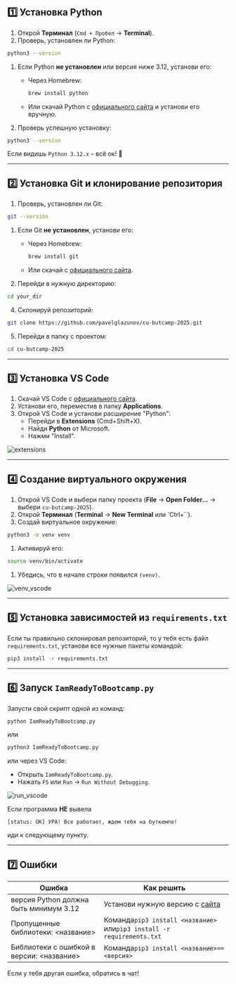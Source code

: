 
## 1️⃣ Установка Python

1. Открой **Терминал** (`Cmd + Пробел` → **Terminal**).
2. Проверь, установлен ли Python:

```sh
python3 --version
```

1. Если Python **не установлен** или версия ниже 3.12, установи его:
    
    - Через Homebrew:
        
        ```sh
        brew install python
        ```
        
    - Или скачай Python с [официального сайта](https://www.python.org/downloads/mac-osx/) и установи его вручную.
4. Проверь успешную установку:
    

```sh
python3 --version
```

Если видишь `Python 3.12.x` – всё ок! 🎉

---

## 2️⃣ Установка Git и клонирование репозитория

1. Проверь, установлен ли Git:

```sh
git --version
```

1. Если Git **не установлен**, установи его:
    
    - Через Homebrew:
        
        ```sh
        brew install git
        ```
        
    - Или скачай с [официального сайта](https://git-scm.com/downloads).
3. Перейди в нужную директорию:
    

```sh
cd your_dir
```

4. Склонируй репозиторий:

```sh
git clone https://github.com/pavelglazunov/cu-butcamp-2025.git
```

5. Перейди в папку с проектом:

```sh
cd cu-butcamp-2025
```

---

## 3️⃣ Установка VS Code

1. Скачай VS Code с [официального сайта](https://code.visualstudio.com/Download).
2. Установи его, переместив в папку **Applications**.
3. Открой VS Code и установи расширение "Python":
    - Перейди в **Extensions** (Cmd+Shift+X).
    - Найди **Python** от Microsoft.
    - Нажми "Install".


![extensions](https://github.com/pavelglazunov/cu-bootcamp-2025/blob/main/docs/static/extansions.png)



---

## 4️⃣ Создание виртуального окружения

1. Открой VS Code и выбери папку проекта (**File** → **Open Folder...** → выбери `cu-butcamp-2025`).
2. Открой **Терминал** (**Terminal** → **New Terminal** или `Ctrl+``).
3. Создай виртуальное окружение:

```sh
python3 -m venv venv
```

1. Активируй его:

```sh
source venv/bin/activate
```

1. Убедись, что в начале строки появился `(venv)`.


![venv_vscode](https://github.com/pavelglazunov/cu-bootcamp-2025/blob/main/docs/static/venv_vscode.png)


---

## 5️⃣ Установка зависимостей из `requirements.txt`

Если ты правильно склонировал репозиторий, то у тебя есть файл `requirements.txt`, установи все нужные пакеты командой:

```sh
pip3 install -r requirements.txt
```

---

## 6️⃣ Запуск `IamReadyToBootcamp.py`

Запусти свой скрипт одной из команд:

```sh
python IamReadyToBootcamp.py
```

или

```sh
python3 IamReadyToBootcamp.py
```

или через VS Code:

- Открыть `IamReadyToBootcamp.py`.
- Нажать `F5` или `Run` → `Run Without Debugging`.

![run_vscode](https://github.com/pavelglazunov/cu-bootcamp-2025/blob/main/docs/static/run_vscode.png)


Если программа **НЕ** вывела

`[status: OK] УРА! Все работает, ждем тебя на буткемпе!`

иди к следующему пункту.

---

## 7️⃣ Ошибки

|Ошибка|Как решить|
|---|---|
|версия Python должна быть минимум 3.12|Установи нужную версию с [сайта](https://www.python.org/downloads/release/python-3120/)|
|Пропущенные библиотеки: <название>|Команда`pip3 install <название>` или`pip3 install -r requirements.txt`|
|Библиотеки с ошибкой в версии: <название>|Команда`pip3 install <название>==<версия>`|

Если у тебя другая ошибка, обратись в чат!
